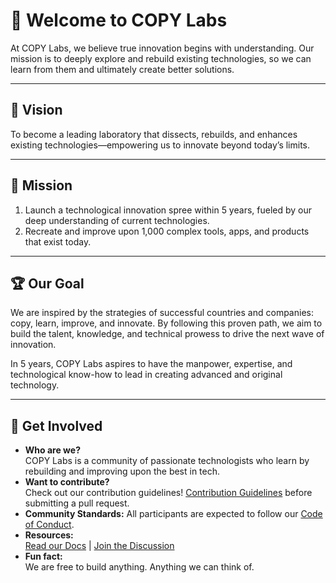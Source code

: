 # 👋 Welcome to COPY Labs

At COPY Labs, we believe true innovation begins with understanding. Our mission is to deeply explore and rebuild existing technologies, so we can learn from them and ultimately create better solutions.

---

## 🚀 Vision

To become a leading laboratory that dissects, rebuilds, and enhances existing technologies—empowering us to innovate beyond today’s limits.

---

## 🎯 Mission

1. Launch a technological innovation spree within 5 years, fueled by our deep understanding of current technologies.
2. Recreate and improve upon 1,000 complex tools, apps, and products that exist today.

---

## 🏆 Our Goal

We are inspired by the strategies of successful countries and companies: copy, learn, improve, and innovate. By following this proven path, we aim to build the talent, knowledge, and technical prowess to drive the next wave of innovation.

In 5 years, COPY Labs aspires to have the manpower, expertise, and technological know-how to lead in creating advanced and original technology.

---

## 🤝 Get Involved

- **Who are we?**  
  COPY Labs is a community of passionate technologists who learn by rebuilding and improving upon the best in tech.
- **Want to contribute?**  
  Check out our contribution guidelines! [Contribution Guidelines](./CONTRIBUTING.md) before submitting a pull request.
- **Community Standards:**
  All participants are expected to follow our [Code of Conduct](./CODE_OF_CONDUCT.md).
- **Resources:**  
  [Read our Docs](#) | [Join the Discussion](#)
- **Fun fact:**  
  We are free to build anything. Anything we can think of.

<!-- 🧙 You can do mighty things with [Markdown](https://docs.github.com/github/writing-on-github/getting-started-with-writing-and-formatting-on-github/basic-writing-and-formatting-syntax)! -->

<!--

**Here are some ideas to get you started:**

🙋‍♀️ A short introduction - what is your organization all about?
🌈 Contribution guidelines - how can the community get involved?
👩‍💻 Useful resources - where can the community find your docs? Is there anything else the community should know?
🍿 Fun facts - what does your team eat for breakfast?
🧙 Remember, you can do mighty things with the power of [Markdown](https://docs.github.com/github/writing-on-github/getting-started-with-writing-and-formatting-on-github/basic-writing-and-formatting-syntax)
-->
